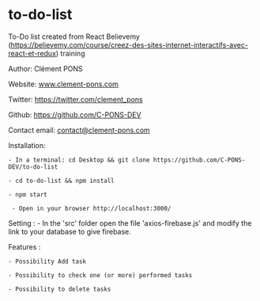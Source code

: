 # to-do-list
To-Do list created from React Believemy (https://believemy.com/course/creez-des-sites-internet-interactifs-avec-react-et-redux) training

Author: Clément PONS 

Website: www.clement-pons.com

Twitter: https://twitter.com/clement_pons

Github: https://github.com/C-PONS-DEV

Contact email: contact@clement-pons.com

Installation:

    - In a terminal: cd Desktop && git clone https://github.com/C-PONS-DEV/to-do-list

    - cd to-do-list && npm install
    
    - npm start 
    
     - Open in your browser http://localhost:3000/
 
Setting :
    - In the 'src' folder open the file 'axios-firebase.js' and modify the link to your database to give firebase.
    
Features :

    - Possibility Add task
    
    - Possibility to check one (or more) performed tasks
    
    - Possibility to delete tasks

